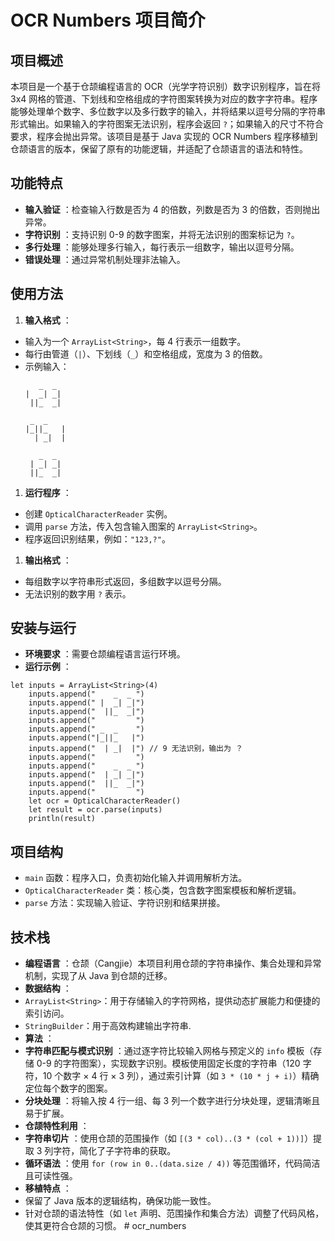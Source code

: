 # OCR Numbers 项目简介

## 项目概述

本项目是一个基于仓颉编程语言的 OCR（光学字符识别）数字识别程序，旨在将 3x4 网格的管道、下划线和空格组成的字符图案转换为对应的数字字符串。程序能够处理单个数字、多位数字以及多行数字的输入，并将结果以逗号分隔的字符串形式输出。如果输入的字符图案无法识别，程序会返回 `?`；如果输入的尺寸不符合要求，程序会抛出异常。该项目是基于 Java 实现的 OCR Numbers 程序移植到仓颉语言的版本，保留了原有的功能逻辑，并适配了仓颉语言的语法和特性。

## 功能特点

* **输入验证** ：检查输入行数是否为 4 的倍数，列数是否为 3 的倍数，否则抛出异常。
* **字符识别** ：支持识别 0-9 的数字图案，并将无法识别的图案标记为 `?`。
* **多行处理** ：能够处理多行输入，每行表示一组数字，输出以逗号分隔。
* **错误处理** ：通过异常机制处理非法输入。

## 使用方法

1. **输入格式** ：

* 输入为一个 `ArrayList<String>`，每 4 行表示一组数字。
* 每行由管道（`|`）、下划线（`_`）和空格组成，宽度为 3 的倍数。
* 示例输入：
  ```
     _  _ 
  |  _| _|
   ||_  _|

   _  _   
  |_||_   |
    | _|  |

     _  _ 
   | _| _|
   ||_  _|
  ```

1. **运行程序** ：

* 创建 `OpticalCharacterReader` 实例。
* 调用 `parse` 方法，传入包含输入图案的 `ArrayList<String>`。
* 程序返回识别结果，例如：`"123,?"`。

1. **输出格式** ：

* 每组数字以字符串形式返回，多组数字以逗号分隔。
* 无法识别的数字用 `?` 表示。

## 安装与运行

* **环境要求** ：需要仓颉编程语言运行环境。
* **运行示例** ：

```cangjie
let inputs = ArrayList<String>(4)
    inputs.append("    _  _ ")
    inputs.append(" |  _| _|")
    inputs.append("  ||_  _|")
    inputs.append("         ")
    inputs.append(" _  _    ")
    inputs.append("|_||_   |")
    inputs.append("  | _|  |") // 9 无法识别，输出为 ？
    inputs.append("         ")
    inputs.append("    _  _ ")
    inputs.append("  | _| _|")
    inputs.append("  ||_  _|")
    inputs.append("         ")
    let ocr = OpticalCharacterReader()
    let result = ocr.parse(inputs)
    println(result)
```

## 项目结构

* `main` 函数：程序入口，负责初始化输入并调用解析方法。
* `OpticalCharacterReader` 类：核心类，包含数字图案模板和解析逻辑。
* `parse` 方法：实现输入验证、字符识别和结果拼接。

## 技术栈

* **编程语言** ：仓颉（Cangjie）本项目利用仓颉的字符串操作、集合处理和异常机制，实现了从 Java 到仓颉的迁移。
* **数据结构** ：
* `ArrayList<String>`：用于存储输入的字符网格，提供动态扩展能力和便捷的索引访问。
* `StringBuilder`：用于高效构建输出字符串.
* **算法** ：
* **字符串匹配与模式识别** ：通过逐字符比较输入网格与预定义的 `info` 模板（存储 0-9 的字符图案），实现数字识别。模板使用固定长度的字符串（120 字符，10 个数字 × 4 行 × 3 列），通过索引计算（如 `3 * (10 * j + i)`）精确定位每个数字的图案。
* **分块处理** ：将输入按 4 行一组、每 3 列一个数字进行分块处理，逻辑清晰且易于扩展。
* **仓颉特性利用** ：
* **字符串切片** ：使用仓颉的范围操作（如 `[(3 * col)..(3 * (col + 1))]`）提取 3 列字符，简化了子字符串的获取。
* **循环语法** ：使用 `for (row in 0..(data.size / 4))` 等范围循环，代码简洁且可读性强。
* **移植特点** ：
* 保留了 Java 版本的逻辑结构，确保功能一致性。
* 针对仓颉的语法特性（如 `let` 声明、范围操作和集合方法）调整了代码风格，使其更符合仓颉的习惯。
#   o c r _ n u m b e r s  
 
